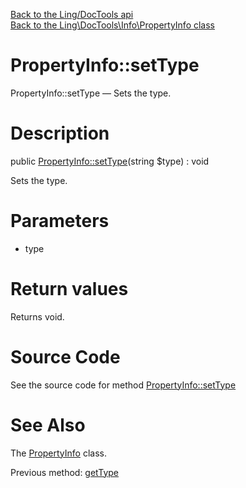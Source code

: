 [Back to the Ling/DocTools api](https://github.com/lingtalfi/DocTools/blob/master/doc/api/Ling/DocTools.md)<br>
[Back to the Ling\DocTools\Info\PropertyInfo class](https://github.com/lingtalfi/DocTools/blob/master/doc/api/Ling/DocTools/Info/PropertyInfo.md)


PropertyInfo::setType
================



PropertyInfo::setType — Sets the type.




Description
================


public [PropertyInfo::setType](https://github.com/lingtalfi/DocTools/blob/master/doc/api/Ling/DocTools/Info/PropertyInfo/setType.md)(string $type) : void




Sets the type.




Parameters
================


- type

    


Return values
================

Returns void.








Source Code
===========
See the source code for method [PropertyInfo::setType](https://github.com/lingtalfi/DocTools/blob/master/Info/PropertyInfo.php#L226-L229)


See Also
================

The [PropertyInfo](https://github.com/lingtalfi/DocTools/blob/master/doc/api/Ling/DocTools/Info/PropertyInfo.md) class.

Previous method: [getType](https://github.com/lingtalfi/DocTools/blob/master/doc/api/Ling/DocTools/Info/PropertyInfo/getType.md)<br>

